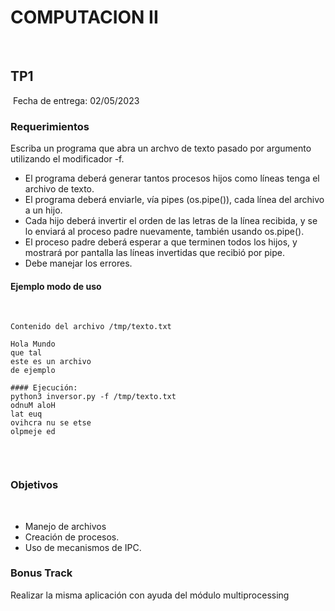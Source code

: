 # COMPUTACION II
​
​
## TP1
​
Fecha de entrega: 02/05/2023
​
​
### Requerimientos
Escriba un programa que abra un archvo de texto pasado por argumento utilizando el modificador -f.
* El programa deberá generar tantos procesos hijos como líneas tenga el archivo de texto.
* El programa deberá enviarle, vía pipes (os.pipe()), cada línea del archivo a un hijo.
* Cada hijo deberá invertir el orden de las letras de la línea recibida, y se lo enviará al proceso padre nuevamente, también usando os.pipe().
* El proceso padre deberá esperar a que terminen todos los hijos, y mostrará por pantalla las líneas invertidas que recibió por pipe.
* Debe manejar los errores.
​
​
#### Ejemplo modo de uso
​
~~~~~~~~~~~~~~~~~~~
Contenido del archivo /tmp/texto.txt
​
Hola Mundo
que tal
este es un archivo
de ejemplo
​
#### Ejecución:
python3 inversor.py -f /tmp/texto.txt
odnuM aloH
lat euq
ovihcra nu se etse
olpmeje ed
​
~~~~~~~~~~~~~~~~~~~
​
​
### Objetivos
​
* Manejo de archivos 
* Creación de procesos.
* Uso de mecanismos de IPC.
​
​
### Bonus Track
Realizar la misma aplicación con ayuda del módulo multiprocessing 